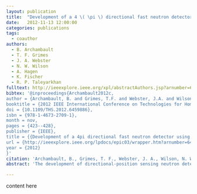 ```yaml
---
layout: publication
title:  "Development of a 4 \( \pi \) directional fast neutron detector using tensioned metastable fluids"
date:   2012-11-13 12:00:00
categories: publications
tags:
  - coauthor
authors:
  - B. Archambault
  - T. F. Grimes
  - J. A. Webster
  - N. W. Wilson
  - A. Hagen
  - K. Fischer
  - R. P. Taleyarkhan
fulltext: http://ieeexplore.ieee.org/xpl/abstractAuthors.jsp?arnumber=6459886
bibtex: '@inproceedings{Archambault2012c,
author = {Archambault, B. and Grimes, T.F. and Webster, J.A. and Wilson, N.W. and Hagen, A. and Fischer, K. and Taleyarkhan, R.P.},
booktitle = {2012 IEEE International Conference on Technologies for Homeland Security (HST)},
doi = {10.1109/THS.2012.6459886},
isbn = {978-1-4673-2709-1},
month = nov,
pages = {423--428},
publisher = {IEEE},
title = {{Development of a 4pi directional fast neutron detector using tensioned metastable fluids}},
url = {http://ieeexplore.ieee.org/lpdocs/epic03/wrapper.htm?arnumber=6459886},
year = {2012}
}'
citation: 'Archambault, B., Grimes, T. F., Webster, J. A., Wilson, N. W., Hagen, A., Fischer, K., & Taleyarkhan, R. P. (2012). Development of a 4pi directional fast neutron detector using tensioned metastable fluids. In 2012 IEEE International Conference on Technologies for Homeland Security (HST) (pp. 423–428). IEEE. doi:10.1109/THS.2012.6459886'
abstract: 'The development of directional-position sensing neutron detector technologies has the potential to embody transformational impact on to the field of nuclear security and safeguards. Directional neutron detectors offer vastly superior background suppression enabling the detection of smaller quantities of special nuclear materials (SNM) at larger standoffs. Additionally, the ability to image the SNM neutron source directly would be particularly advantageous in active interrogation scenarios where one needs to discriminate interrogating neutrons from neutrons resulting from SNMs. A directional fast neutron detector utilizing the acoustic tensioned metastable fluid detector (ATMFD) system has been developed that is not only comparable in technical performance with competing directional fast neutron technologies but also offers a significant reduction in both cost and size while remaining completely insensitive to gamma photons and non-neutron cosmic background radiation. Past assessments by our group have shown that an ATMFD system (with a \(6\,\mathrm{cm}\) × \(10\,\mathrm{cm}\) cross-sectional area) would be capable of detecting a \(8\,\mathrm{kg}\) Pu source at \(25\,\mathrm{m}\) standoff with a resolution of \(11.2^{o}\), with \(68\%\) confidence within \(60\,\mathrm{s}\). While previous ATMFD system configurations were limited to determining angular resolution in \(2\pi\), a new ATMFD sensor system capable of ascertaining directionality in \(4\pi\) fields is now presented. Characterization and validation of the AMTFD system in cylindrical and spherical geometries as developed includes Monte-Carlo based nuclear particle transport assessments using MCNP-PoliMi and multi-physics based assessments accounting for acoustic, structural, and electromagnetic coupling of the ATMFD system via COMSOL's multi-physics platform. A methodology based on geo-positioning-scheme (GPS) and a higher harmonic based scheme were successfully developed. The spherical (higher-harmonic) technology offers the tantalizing capability for rapid-fire (within - ens of seconds) the direct visualization based directionality of incoming neutron radiation via line-of-sight tracks - effectively comprising multiple single detectors within the envelope of a single spherical ATMFD.'

---
```


content here